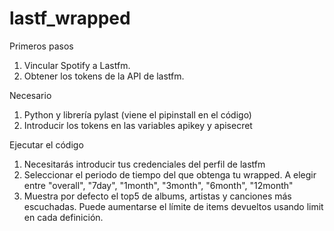 # lastf_wrapped

Primeros pasos
1. Vincular Spotify a Lastfm.
2. Obtener los tokens de la API de lastfm.

Necesario
1. Python y librería pylast (viene el pipinstall en el código)
2. Introducir los tokens en las variables apikey y apisecret

Ejecutar el código
1. Necesitarás introducir tus credenciales del perfil de lastfm
2. Seleccionar el periodo de tiempo del que obtenga tu wrapped. A elegir entre "overall", "7day", "1month", "3month", "6month", "12month"
3. Muestra por defecto el top5 de albums, artistas y canciones más escuchadas. Puede aumentarse el límite de items devueltos usando limit en cada definición.
